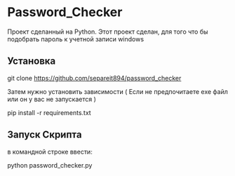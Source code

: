 # Password_Checker

Проект сделанный на Python.
Этот проект сделан, для того что бы подобрать пароль к учетной записи windows

## Установка

git clone https://github.com/separeit894/password_checker

Затем нужно установить зависимости ( Если не предпочитаете exe файл или он у вас не запускается )

pip install -r requirements.txt

## Запуск Скрипта

в командной строке ввести:

python password_checker.py
